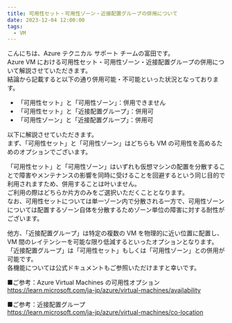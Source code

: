 ```yaml
---
title: 可用性セット・可用性ゾーン・近接配置グループの併用について
date: 2023-12-04 12:00:00
tags:
  - VM
---
```


こんにちは、Azure テクニカル サポート チームの富田です。  
Azure VM における可用性セット・可用性ゾーン・近接配置グループの併用について解説させていただきます。  
結論から記載すると以下の通り併用可能・不可能といった状況となっております。  

- 「可用性セット」と「可用性ゾーン」：併用できません
- 「可用性セット」と「近接配置グループ」：併用可
- 「可用性ゾーン」と「近接配置グループ」：併用可

以下に解説させていただきます。  
まず、「可用性セット」と「可用性ゾーン」はどちらも VM の可用性を高めるためのオプションでございます。  

「可用性セット」と「可用性ゾーン」はいずれも仮想マシンの配置を分散することで障害やメンテナンスの影響を同時に受けることを回避するという同じ目的で利用されますため、併用することは叶いません。  
ご利用の際はどちらか片方のみをご選択いただくこととなります。  
なお、可用性セットについては単一ゾーン内で分散される一方で、可用性ゾーンについては配置するゾーン自体を分散するためゾーン単位の障害に対する耐性がございます。  

他方、「近接配置グループ」は特定の複数の VM を物理的に近い位置に配置し、VM 間のレイテンシーを可能な限り低減するといったオプションとなります。  
「近接配置グループ」は「可用性セット」もしくは「可用性ゾーン」との併用が可能です。  
各機能については公式ドキュメントもご参照いただけますと幸いです。  

■ご参考：Azure Virtual Machines の可用性オプション  
https://learn.microsoft.com/ja-jp/azure/virtual-machines/availability

■ご参考：近接配置グループ  
https://learn.microsoft.com/ja-jp/azure/virtual-machines/co-location